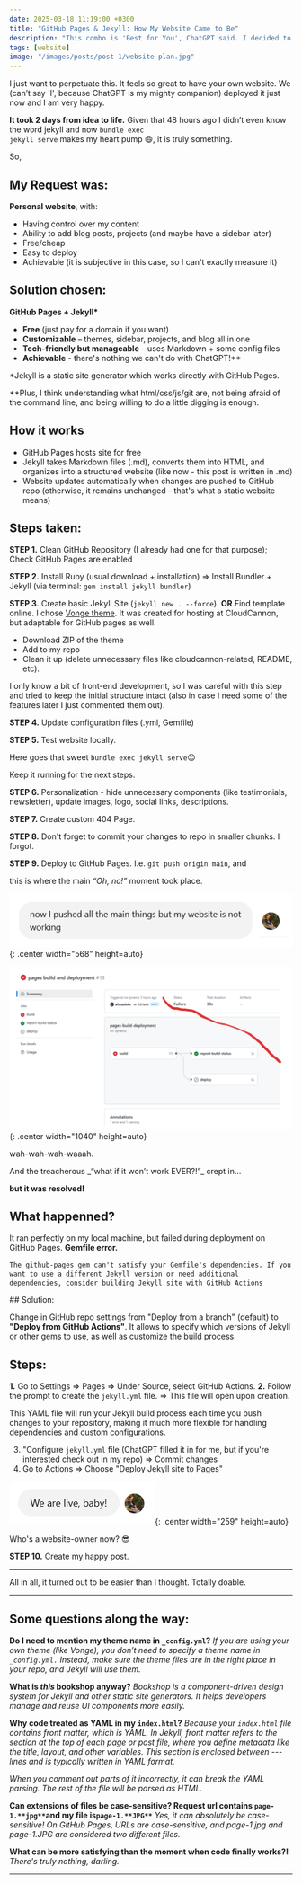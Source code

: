 ```yaml
---
date: 2025-03-18 11:19:00 +0300
title: "GitHub Pages & Jekyll: How My Website Came to Be"
description: "This combo is 'Best for You', ChatGPT said. I decided to try &mdash; and now you're reading these words on that very setup."
tags: [website]
image: "/images/posts/post-1/website-plan.jpg"
---
```


I just want to perpetuate this. It feels so great to have your own website. We (can’t say 'I', because ChatGPT is my mighty companion) deployed it just now and I am very happy.

**It took 2 days from idea to life.** Given that 48 hours ago I didn’t even know the word jekyll and now <code>bundle exec jekyll serve</code> makes my heart pump 😄, it is truly something.

So,

## My Request was:

**Personal website**, with:

- Having control over my content
- Ability to add blog posts, projects (and maybe have a sidebar later)
- Free/cheap
- Easy to deploy
- Achievable (it is subjective in this case, so I can't exactly measure it)

## Solution chosen:

<strong>GitHub Pages + Jekyll\*</strong>

- **Free** (just pay for a domain if you want)
- **Customizable** – themes, sidebar, projects, and blog all in one
- **Tech-friendly but manageable** – uses Markdown + some config files
- **Achievable** - there's nothing we can't do with ChatGPT!\*\*

<p class="notation">*Jekyll is a static site generator which works directly with GitHub Pages.</p>
<p class="notation">**Plus, I think understanding what html/css/js/git are, not being afraid of the command line, and being willing to do a little digging is enough.</p>

## How it works

- GitHub Pages hosts site for free
- Jekyll takes Markdown files (.md), converts them into HTML, and organizes into a structured website (like now - this post is written in .md)
- Website updates automatically when changes are pushed to GitHub repo (otherwise, it remains unchanged - that's what a static website means)

## Steps taken:

**STEP 1.** Clean GitHub Repository (I already had one for that purpose); Check GitHub Pages are enabled

**STEP 2.** Install Ruby (usual download + installation) => Install Bundler + Jekyll (via terminal: `gem install jekyll bundler`)

**STEP 3.** Create basic Jekyll Site (`jekyll new . --force`). **OR** Find template online. I chose <a href="https://github.com/CloudCannon/vonge-jekyll-bookshop-template" target="_blank">Vonge theme</a>. It was created for hosting at CloudCannon, but adaptable for GitHub pages as well.

- Download ZIP of the theme
- Add to my repo
- Clean it up (delete unnecessary files like cloudcannon-related, README, etc).
<p class="notation">I only know a bit of front-end development, so I was careful with this step and tried to keep the initial structure intact (also in case I need some of the features later I just commented them out).</p>

**STEP 4.** Update configuration files (.yml, Gemfile)

**STEP 5.** Test website locally.

<p class="remove-space-below">Here goes that sweet <code>bundle exec jekyll serve</code>😊</p>
<p class="notation">Keep it running for the next steps.</p>

**STEP 6.** Personalization - hide unnecessary components (like testimonials, newsletter), update images, logo, social links, descriptions.

**STEP 7.** Create custom 404 Page.

**STEP 8.** Don't forget to commit your changes to repo in smaller chunks. I forgot.

**STEP 9.** Deploy to GitHub Pages. I.e. `git push origin main`, and

<p>this is where the main <i>“Oh, no!”</i> moment took place.</p>

![Website is not working](/images/posts/post-1/website-is-not-working.png){: .center width="568" height=auto}

![Deployment failure](/images/posts/post-1/deployment-failure.png){: .center width="1040" height=auto}

<p class="notation">wah-wah-wah-waaah.</p>
And the treacherous _“what if it won’t work EVER?!”_ crept in...

**but it was resolved!**

## What happenned?

It ran perfectly on my local machine, but failed during deployment on GitHub Pages.
**Gemfile error.**

```
The github-pages gem can't satisfy your Gemfile's dependencies. If you want to use a different Jekyll version or need additional dependencies, consider building Jekyll site with GitHub Actions
```

<p></p>
## Solution:

Change in GitHub repo settings from "Deploy from a branch" (default) to **"Deploy from GitHub Actions"**. It allows to specify which versions of Jekyll or other gems to use, as well as customize the build process.

## Steps:

**1.** Go to Settings => Pages => Under Source, select GitHub Actions.
**2.** Follow the prompt to create the `jekyll.yml` file. => This file will open upon creation.

   <p class="notation">This YAML file will run your Jekyll build process each time you push changes to your repository, making it much more flexible for handling dependencies and custom configurations.</p>
<ol start="3">
  <li>"Configure <code>jekyll.yml</code> file (ChatGPT filled it in for me, but if you're interested <a href="https://github.com/alinaaleks/alinaaleks.github.io/blob/main/.github/workflows/jekyll.yml" target="_blank"></a>check out in my repo) => Commit changes</li>
  <li>Go to Actions => Choose "Deploy Jekyll site to Pages"</li>
</ol>

![We are live, baby!](/images/posts/post-1/we-are-live-baby.png){: .center width="259" height=auto}

Who's a website-owner now? 😎

**STEP 10.** Create my happy post.

---

<p class="notation-l">All in all, it turned out to be easier than I thought. Totally doable.</p>

---

## Some questions along the way:

**Do I need to mention my theme name in `_config.yml`?**
_If you are using your own theme (like Vonge), you don’t need to specify a theme name in `_config.yml.` Instead, make sure the theme files are in the right place in your repo, and Jekyll will use them._

**What is _this_ bookshop anyway?**
_Bookshop is a component-driven design system for Jekyll and other static site generators. It helps developers manage and reuse UI components more easily._

**Why code treated as YAML in my `index.html`?**
_Because your `index.html` file contains front matter, which is YAML.
In Jekyll, front matter refers to the section at the top of each page or post file, where you define metadata like the title, layout, and other variables. This section is enclosed between --- lines and is typically written in YAML format._

_When you comment out parts of it incorrectly, it can break the YAML parsing.
The rest of the file will be parsed as HTML._

**Can extensions of files be case-sensitive? Request url contains `page-1.**jpg**`and my file is`page-1.**JPG**`**
_Yes, it can absolutely be case-sensitive! On GitHub Pages, URLs are case-sensitive, and page-1.jpg and page-1.JPG are considered two different files._

**What can be more satisfying than the moment when code finally works?!**
_There's truly nothing, darling._

---
